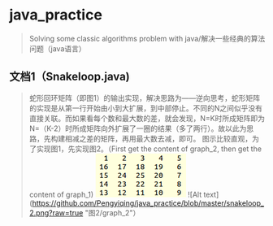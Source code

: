 # java_practice
> Solving some classic algorithms problem with java/解决一些经典的算法问题（java语言）
>
## 文档1（Snakeloop.java)
> 蛇形回环矩阵（即图1）的输出实现，解决思路为——逆向思考，蛇形矩阵的实现是从第一行开始由小到大扩展，到中部停止。不同的N之间似乎没有直接关联。而如果看每个数和最大数的差，就会发现，N=K时所成矩阵即为N=（K-2）时所成矩阵向外扩展了一圈的结果（多了两行）。故以此为思路，先构建相减之差的矩阵，再用最大数去减，即可。
> 图示比较直观，为了实现图1，先实现图2。（First get the content of graph_2, then get the content of graph_1)
> ![Alt text](https://github.com/Pengyiqing/java_practice/blob/master/snakeloop_1.png?raw=true "图1/graph_1")
> ![Alt text](https://github.com/Pengyiqing/java_practice/blob/master/snakeloop_2.png?raw=true "图2/graph_2"）

